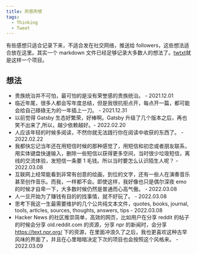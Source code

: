 ```yaml
---
title: 所思所想
tags:
  - Thinking
  - Tweet
---
```


有些感想只适合记录下来，不适合发在社交网络，推送给 followers，这些想法适合放在这里。其实一个 markdown 文件已经足够记录大多数人的想法了。[twtxt](https://github.com/buckket/twtxt)就是这样一个项目。

## 想法

- 贵族统治并不可怕，最可怕的是没有荣誉感的贵族统治。 - 2021.12.01
- 临近年尾，很多人都会写年度总结，但是我很抗拒点开，每点开一篇，都可能会给自己碌碌无为的一年插上一刀。 - 2021.12.31
- 以前觉得 Gatsby 生态好繁荣，好棒啊。Gatsby 升级了几个版本之后，再也笑不出来了,所以，越少依赖越好。- 2022.02.20
- 人应该年轻的时候多阅读，不然你就无法践行你在阅读中收获的东西了。 - 2022.02.22
- 我都快忘记当年还在用短信时候的那种感觉了，用短信和初恋或者朋友联系，用实体键盘快速输入，删除一些短信以获得更多空间，当时很少垃圾短信，离线的交流体验，发短信一条要 1 毛钱。所以当时要怎么认识陌生人呢？ - 2022.03.08
- 互联网上经常能看到非常有创意的绘画，到位的文字，还有一些人在演奏音乐甚至创作音乐。而我，一样都不会。即使这样，我好像也只是偶尔深夜 emo 的时候才自卑一下，大多数时候仍然是普通而心高气傲。 - 2022.03.08
- 人一旦开始为了赚钱有目的的找事情，就不好玩了。 - 2022.03.08
- 思考下我这一生最需要维护的几个公共纯文本文件，quotes, books, journal, tools, articles, sources, thoughts, answers, tips - 2022.03.08
- Hacker News 的社区推崇简单，高效的网页，比如用户在分享 reddit 的帖子的时候会分享 old.reddit.com 的资源，分享 npr 的新闻时，会分享 https://text.npr.org/ 下的资源，在里面冲浪久了之后，我也更喜欢这种古早风味的界面了，并且在心里暗暗决定下次的项目也会按照这个风格来。 - 2022.03.09
